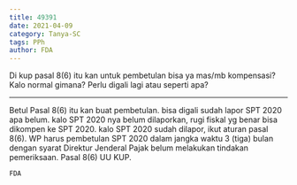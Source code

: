```yaml
---
title: 49391
date: 2021-04-09
category: Tanya-SC
tags: PPh
author: FDA
---
```


Di kup pasal 8(6) itu kan untuk pembetulan bisa ya mas/mb kompensasi? Kalo normal gimana? Perlu digali lagi atau seperti apa?

---

Betul Pasal 8(6) itu kan buat pembetulan. bisa digali sudah lapor SPT 2020 apa belum. kalo SPT 2020 nya belum dilaporkan, rugi fiskal yg benar bisa dikompen ke SPT 2020. kalo SPT 2020 sudah dilapor, ikut aturan pasal 8(6). WP harus pembetulan SPT 2020 dalam jangka waktu 3 (tiga) bulan dengan syarat Direktur Jenderal Pajak belum melakukan tindakan pemeriksaan. Pasal 8(6) UU KUP.

`FDA`
